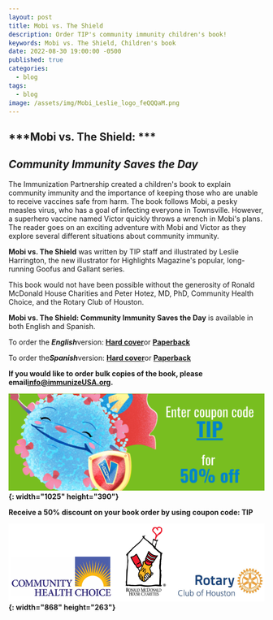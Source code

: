 ```yaml
---
layout: post
title: Mobi vs. The Shield
description: Order TIP's community immunity children's book!
keywords: Mobi vs. The Shield, Children's book
date: 2022-08-30 19:00:00 -0500
published: true
categories:
  - blog
tags:
  - blog
image: /assets/img/Mobi_Leslie_logo_feQQQaM.png
---
```

## ***Mobi vs. The Shield: ***

## ***Community Immunity Saves the Day***

The Immunization Partnership created a children's book to explain community immunity and the importance of keeping those who are unable to receive vaccines safe from harm. The book follows Mobi, a pesky measles virus, who has a goal of infecting everyone in Townsville. However, a superhero vaccine named Victor quickly throws a wrench in Mobi's plans. The reader goes on an exciting adventure with Mobi and Victor as they explore several different situations about community immunity.

**Mobi vs. The Shield** was written by TIP staff and illustrated by Leslie Harrington, the new illustrator for Highlights Magazine's popular, long-running Goofus and Gallant series.

This book would not have been possible without the generosity of Ronald McDonald House Charities and Peter Hotez, MD, PhD, Community Health Choice, and the Rotary Club of Houston.

**Mobi vs. The Shield: Community Immunity Saves the Day** is available in both English and Spanish.

To order the ***English***version: [**Hard cover**](https://store.bookbaby.com/bookshop/book/index.aspx?bookURL=Mobi-vs-The-Shield)or [**Paperback**](https://store.bookbaby.com/book/Mobi-vs-The-Shield3)

To order the***Spanish***version: [**Hard cover**](https://store.bookbaby.com/bookshop/book/index.aspx?bookURL=Mobi-vs-The-Shield1)or [**Paperback**](https://store.bookbaby.com/book/Mobi-vs-The-Shield2)

**If you would like to order bulk copies of the book, please email**[**info@immunizeUSA.org**](mailto:info@immunizeUSA.org)**.**

**![](/uploads/mobi-coupon-small.png){: width="1025" height="390"}**

**Receive a 50% discount on your book order by using coupon code: TIP**

**![](/uploads/sponsor-logos-across-4.PNG){: width="868" height="263"}**